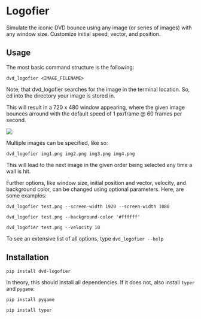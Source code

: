 #  Logofier

Simulate the iconic DVD bounce using any image (or series of images) with any window size. Customize initial speed, vector, and position. 

## Usage

The most basic command structure is the following:

```dvd_logofier <IMAGE_FILENAME>```

Note, that dvd_logofier searches for the image in the terminal location. So, cd into the directory your image is stored in.

This will result in a 720 x 480 window appearing, where the given image bounces arround with the default speed of 1 px/frame @ 60 frames per second.

<a href="https://imgur.com/yTtNrbP.png">
  <img src="https://imgur.com/yTtNrbP.png" />
</a>

Multiple images can be specified, like so:

`dvd_logofier img1.png img2.png img3.png img4.png`

This will lead to the next image in the given order being selected any time a wall is hit.



Further options, like window size, initial position and vector, velocity, and background color, can be changed using optional parameters. Here, are some examples:

`dvd_logofier test.png --screen-width 1920 --screen-width 1080`

`dvd_logofier test.png --background-color '#ffffff'`

`dvd_logofier test.png --velocity 10`


To see an extensive list of all options, type `dvd_logofier --help`

## Installation

```pip install dvd-logofier```

In theory, this should install all dependencies. If it does not, also install `typer` and `pygame`:

```pip install pygame```

```pip install typer```

